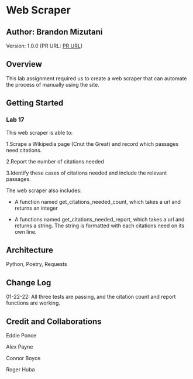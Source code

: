 # Web Scraper

## Author: Brandon Mizutani

Version: 1.0.0 (PR URL: [PR URL]())

## Overview

This lab assignment required us to create a web scraper that can automate the process of manually using the site.

## Getting Started

### Lab 17

This web scraper is able to:

1.Scrape a Wikipedia page (Cnut the Great) and record which passages need citations.

2.Report the number of citations needed

3.Identify these cases of citations needed and include the relevant passages.

The web scraper also includes:

- A function named
get_citations_needed_count, which takes a url and returns an integer

- A functions named get_citations_needed_report, which takes a url and returns a string. The string is formatted with each citations need on its own line.

## Architecture

Python, Poetry, Requests

## Change Log

01-22-22: All three tests are passing, and the citation count and report functions are working.

## Credit and Collaborations

Eddie Ponce

Alex Payne

Connor Boyce

Roger Huba
